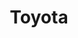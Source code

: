 ---
title: "Toyota"
url: /ciudad-autonoma-de-buenos-aires/toyota-llavallol/
shop: reparación de automóviles
---